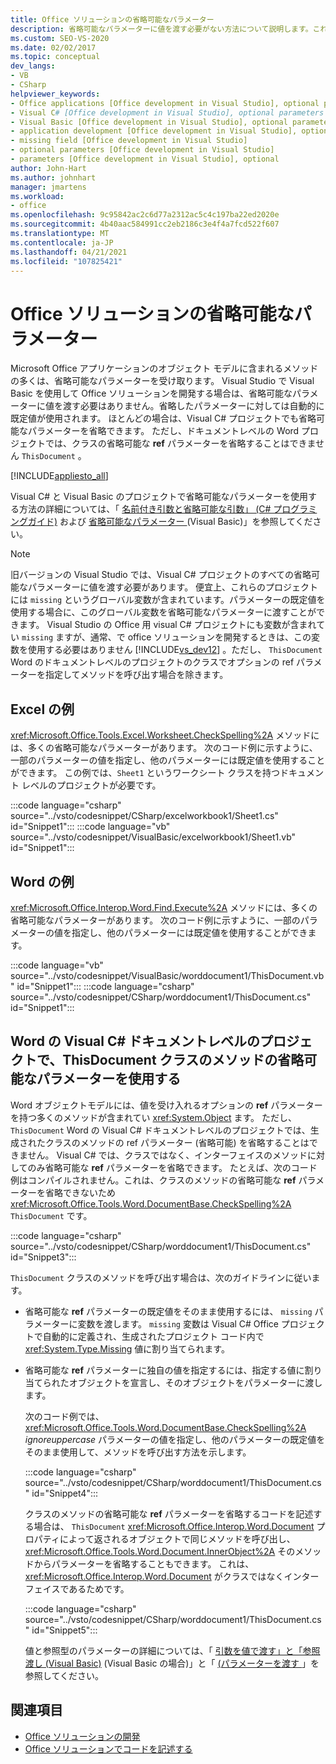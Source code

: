 ```yaml
---
title: Office ソリューションの省略可能なパラメーター
description: 省略可能なパラメーターに値を渡す必要がない方法について説明します。これは、不足している各パラメーターに対して既定値が自動的に使用されるためです。
ms.custom: SEO-VS-2020
ms.date: 02/02/2017
ms.topic: conceptual
dev_langs:
- VB
- CSharp
helpviewer_keywords:
- Office applications [Office development in Visual Studio], optional parameters
- Visual C# [Office development in Visual Studio], optional parameters
- Visual Basic [Office development in Visual Studio], optional parameters
- application development [Office development in Visual Studio], optional parameters
- missing field [Office development in Visual Studio]
- optional parameters [Office development in Visual Studio]
- parameters [Office development in Visual Studio], optional
author: John-Hart
ms.author: johnhart
manager: jmartens
ms.workload:
- office
ms.openlocfilehash: 9c95842ac2c6d77a2312ac5c4c197ba22ed2020e
ms.sourcegitcommit: 4b40aac584991cc2eb2186c3e4f4a7fcd522f607
ms.translationtype: MT
ms.contentlocale: ja-JP
ms.lasthandoff: 04/21/2021
ms.locfileid: "107825421"
---
```

# <a name="optional-parameters-in-office-solutions"></a>Office ソリューションの省略可能なパラメーター
  Microsoft Office アプリケーションのオブジェクト モデルに含まれるメソッドの多くは、省略可能なパラメーターを受け取ります。 Visual Studio で Visual Basic を使用して Office ソリューションを開発する場合は、省略可能なパラメーターに値を渡す必要はありません。省略したパラメーターに対しては自動的に既定値が使用されます。 ほとんどの場合は、Visual C# プロジェクトでも省略可能なパラメーターを省略できます。 ただし、ドキュメントレベルの Word プロジェクトでは、クラスの省略可能な **ref** パラメーターを省略することはできません `ThisDocument` 。

 [!INCLUDE[appliesto_all](../vsto/includes/appliesto-all-md.md)]

 Visual C# と Visual Basic のプロジェクトで省略可能なパラメーターを使用する方法の詳細については、「 [名前付き引数と省略可能な引数」 &#40;C&#35; プログラミングガイド&#41;](/dotnet/csharp/programming-guide/classes-and-structs/named-and-optional-arguments) および [省略可能なパラメーター ](/dotnet/visual-basic/programming-guide/language-features/procedures/optional-parameters)&#40;Visual Basic&#41;」を参照してください。

> [!NOTE]
> 旧バージョンの Visual Studio では、Visual C# プロジェクトのすべての省略可能なパラメーターに値を渡す必要があります。 便宜上、これらのプロジェクトには `missing` というグローバル変数が含まれています。パラメーターの既定値を使用する場合に、このグローバル変数を省略可能なパラメーターに渡すことができます。 Visual Studio の Office 用 visual C# プロジェクトにも変数が含まれてい `missing` ますが、通常、で office ソリューションを開発するときは、この変数を使用する必要はありません [!INCLUDE[vs_dev12](../vsto/includes/vs-dev12-md.md)] 。ただし、  `ThisDocument` Word のドキュメントレベルのプロジェクトのクラスでオプションの ref パラメーターを指定してメソッドを呼び出す場合を除きます。

## <a name="example-in-excel"></a>Excel の例
 <xref:Microsoft.Office.Tools.Excel.Worksheet.CheckSpelling%2A> メソッドには、多くの省略可能なパラメーターがあります。 次のコード例に示すように、一部のパラメーターの値を指定し、他のパラメーターには既定値を使用することができます。 この例では、`Sheet1` というワークシート クラスを持つドキュメント レベルのプロジェクトが必要です。

 :::code language="csharp" source="../vsto/codesnippet/CSharp/excelworkbook1/Sheet1.cs" id="Snippet1":::
 :::code language="vb" source="../vsto/codesnippet/VisualBasic/excelworkbook1/Sheet1.vb" id="Snippet1":::

## <a name="example-in-word"></a>Word の例
 <xref:Microsoft.Office.Interop.Word.Find.Execute%2A> メソッドには、多くの省略可能なパラメーターがあります。 次のコード例に示すように、一部のパラメーターの値を指定し、他のパラメーターには既定値を使用することができます。

 :::code language="vb" source="../vsto/codesnippet/VisualBasic/worddocument1/ThisDocument.vb" id="Snippet1":::
 :::code language="csharp" source="../vsto/codesnippet/CSharp/worddocument1/ThisDocument.cs" id="Snippet1":::

## <a name="use-optional-parameters-of-methods-in-the-thisdocument-class-in-visual-c-document-level-projects-for-word"></a>Word の Visual C# ドキュメントレベルのプロジェクトで、ThisDocument クラスのメソッドの省略可能なパラメーターを使用する
 Word オブジェクトモデルには、値を受け入れるオプションの **ref** パラメーターを持つ多くのメソッドが含まれてい <xref:System.Object> ます。 ただし、  `ThisDocument` Word の Visual C# ドキュメントレベルのプロジェクトでは、生成されたクラスのメソッドの ref パラメーター (省略可能) を省略することはできません。 Visual C# では、クラスではなく、インターフェイスのメソッドに対してのみ省略可能な **ref** パラメーターを省略できます。 たとえば、次のコード例はコンパイルされません。これは、クラスのメソッドの省略可能な **ref** パラメーターを省略できないため <xref:Microsoft.Office.Tools.Word.DocumentBase.CheckSpelling%2A> `ThisDocument` です。

 :::code language="csharp" source="../vsto/codesnippet/CSharp/worddocument1/ThisDocument.cs" id="Snippet3":::

 `ThisDocument` クラスのメソッドを呼び出す場合は、次のガイドラインに従います。

- 省略可能な **ref** パラメーターの既定値をそのまま使用するには、 `missing` パラメーターに変数を渡します。 `missing` 変数は Visual C# Office プロジェクトで自動的に定義され、生成されたプロジェクト コード内で <xref:System.Type.Missing> 値に割り当てられます。

- 省略可能な **ref** パラメーターに独自の値を指定するには、指定する値に割り当てられたオブジェクトを宣言し、そのオブジェクトをパラメーターに渡します。

  次のコード例では、 <xref:Microsoft.Office.Tools.Word.DocumentBase.CheckSpelling%2A> *ignoreuppercase* パラメーターの値を指定し、他のパラメーターの既定値をそのまま使用して、メソッドを呼び出す方法を示します。

  :::code language="csharp" source="../vsto/codesnippet/CSharp/worddocument1/ThisDocument.cs" id="Snippet4":::

  クラスのメソッドの省略可能な **ref** パラメーターを省略するコードを記述する場合は、 `ThisDocument` <xref:Microsoft.Office.Interop.Word.Document> プロパティによって返されるオブジェクトで同じメソッドを呼び出し、 <xref:Microsoft.Office.Tools.Word.Document.InnerObject%2A> そのメソッドからパラメーターを省略することもできます。 これは、<xref:Microsoft.Office.Interop.Word.Document> がクラスではなくインターフェイスであるためです。

  :::code language="csharp" source="../vsto/codesnippet/CSharp/worddocument1/ThisDocument.cs" id="Snippet5":::

  値と参照型のパラメーターの詳細については、「 [引数を値で渡す」と「参照渡し &#40;Visual Basic&#41;](/dotnet/visual-basic/programming-guide/language-features/procedures/passing-arguments-by-value-and-by-reference) (Visual Basic の場合)」と「 [&#40;パラメーターを渡す ](/dotnet/csharp/programming-guide/classes-and-structs/passing-parameters)」を参照してください。

## <a name="see-also"></a>関連項目
- [Office ソリューションの開発](../vsto/developing-office-solutions.md)
- [Office ソリューションでコードを記述する](../vsto/writing-code-in-office-solutions.md)
